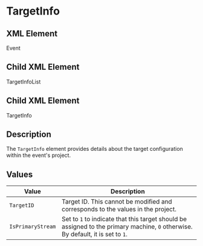 # TargetInfo

## XML Element
Event

## Child XML Element
TargetInfoList

## Child XML Element
TargetInfo

## Description
The `TargetInfo` element provides details about the target configuration within the event's project.

## Values

| Value              | Description                                                                                     |
|--------------------|-------------------------------------------------------------------------------------------------|
| `TargetID`         | Target ID. This cannot be modified and corresponds to the values in the project.               |
| `IsPrimaryStream`  | Set to `1` to indicate that this target should be assigned to the primary machine, `0` otherwise. By default, it is set to `1`. |

